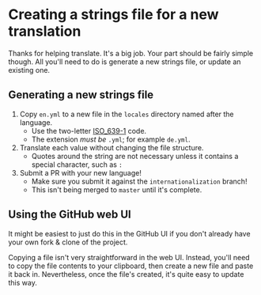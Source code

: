 # Creating a strings file for a new translation

Thanks for helping translate. It's a big job. Your part should be fairly
simple though. All you'll need to do is generate a new strings file, or
update an existing one.

## Generating a new strings file

1. Copy `en.yml` to a new file in the `locales` directory named after the language.
    * Use the two-letter [ISO_639-1](https://en.wikipedia.org/wiki/ISO_639-1) code.
    * The extension *must be* `.yml`; for example `de.yml`.
1. Translate each value without changing the file structure.
    * Quotes around the string are not necessary unless it contains a special character, such as `:`
1. Submit a PR with your new language!
    * Make sure you submit it against the `internationalization` branch!
    * This isn't being merged to `master` until it's complete.

## Using the GitHub web UI

It might be easiest to just do this in the GitHub UI if you don't already have
your own fork & clone of the project.

Copying a file isn't very straightforward in the web UI. Instead, you'll need to
copy the file contents to your clipboard, then create a new file and paste it back
in. Nevertheless, once the file's created, it's quite easy to update this way.
